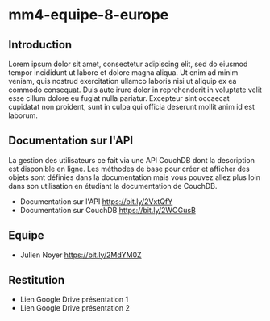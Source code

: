 # mm4-equipe-8-europe

## Introduction

Lorem ipsum dolor sit amet, consectetur adipiscing elit, sed do eiusmod tempor incididunt ut labore et dolore magna aliqua. Ut enim ad minim veniam, quis nostrud exercitation ullamco laboris nisi ut aliquip ex ea commodo consequat. Duis aute irure dolor in reprehenderit in voluptate velit esse cillum dolore eu fugiat nulla pariatur. Excepteur sint occaecat cupidatat non proident, sunt in culpa qui officia deserunt mollit anim id est laborum.

## Documentation sur l'API

La gestion des utilisateurs ce fait via une API CouchDB dont la description est disponible en ligne. Les méthodes de base pour créer et afficher des objets sont définies dans la documentation mais vous pouvez allez plus loin dans son utilisation en étudiant la documentation de CouchDB.

- Documentation sur l'API <https://bit.ly/2VxtQfY>
- Documentation sur CouchDB <https://bit.ly/2WOGusB>

## Equipe

- Julien Noyer <https://bit.ly/2MdYM0Z>

## Restitution

- Lien Google Drive présentation 1 <add-link-here>
- Lien Google Drive présentation 2 <add-link-here>
